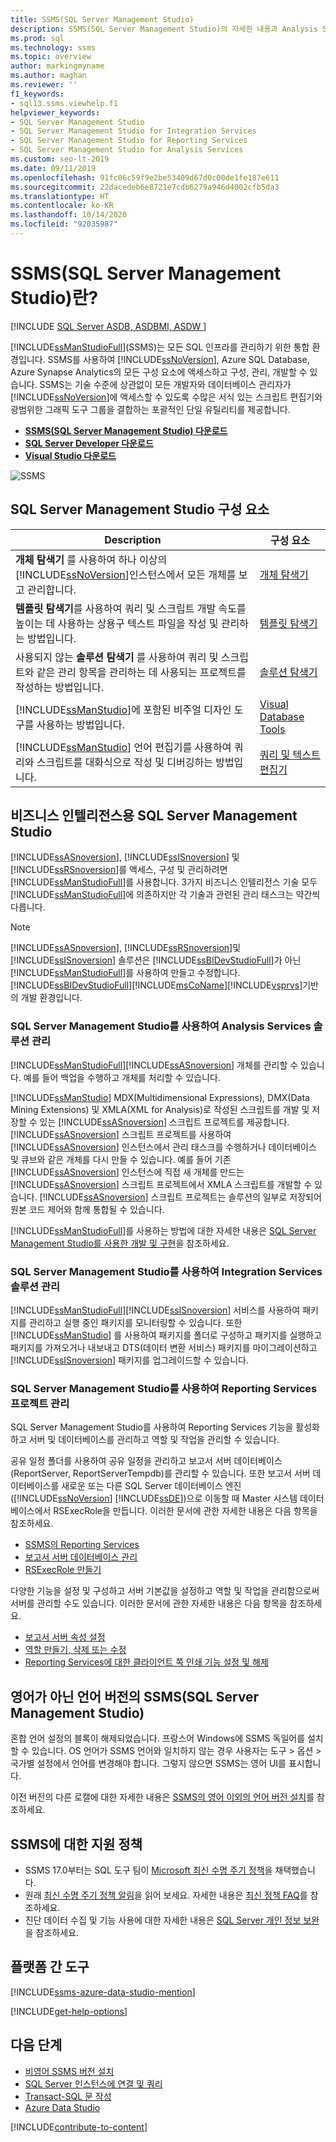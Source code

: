 ```yaml
---
title: SSMS(SQL Server Management Studio)
description: SSMS(SQL Server Management Studio)의 자세한 내용과 Analysis Services 솔루션을 관리하는 방법을 비롯하여 SMMS에서 수행할 수 있는 작업에 대해 알아봅니다.
ms.prod: sql
ms.technology: ssms
ms.topic: overview
author: markingmyname
ms.author: maghan
ms.reviewer: ''
f1_keywords:
- sql13.ssms.viewhelp.f1
helpviewer_keywords:
- SQL Server Management Studio
- SQL Server Management Studio for Integration Services
- SQL Server Management Studio for Reporting Services
- SQL Server Management Studio for Analysis Services
ms.custom: seo-lt-2019
ms.date: 09/11/2019
ms.openlocfilehash: 91fc06c59f9e2be53409d67d0c00de1fe187e611
ms.sourcegitcommit: 22dacedeb6e8721e7cdb6279a946d4002cfb5da3
ms.translationtype: HT
ms.contentlocale: ko-KR
ms.lasthandoff: 10/14/2020
ms.locfileid: "92035987"
---
```

# <a name="what-is-sql-server-management-studio-ssms"></a>SSMS(SQL Server Management Studio)란?

[!INCLUDE [SQL Server ASDB, ASDBMI, ASDW ](../includes/applies-to-version/sql-asdb-asdbmi-asa.md)]

[!INCLUDE[ssManStudioFull](../includes/ssmanstudiofull-md.md)](SSMS)는 모든 SQL 인프라를 관리하기 위한 통합 환경입니다. SSMS를 사용하여 [!INCLUDE[ssNoVersion](../includes/ssnoversion-md.md)], Azure SQL Database, Azure Synapse Analytics의 모든 구성 요소에 액세스하고 구성, 관리, 개발할 수 있습니다. SSMS는 기술 수준에 상관없이 모든 개발자와 데이터베이스 관리자가 [!INCLUDE[ssNoVersion](../includes/ssnoversion-md.md)]에 액세스할 수 있도록 수많은 서식 있는 스크립트 편집기와 광범위한 그래픽 도구 그룹을 결합하는 포괄적인 단일 유틸리티를 제공합니다.

- [**SSMS(SQL Server Management Studio) 다운로드**](download-sql-server-management-studio-ssms.md)
- [**SQL Server Developer 다운로드**](https://my.visualstudio.com/Downloads?q=SQL%20Server%20Developer)
- [**Visual Studio 다운로드**](https://www.visualstudio.com/downloads/)

![SSMS](media/sql-server-management-studio-ssms/ssms.png)

## <a name="sql-server-management-studio-components"></a>SQL Server Management Studio 구성 요소  
  
|Description|구성 요소|  
|---------------|---------|  
|**개체 탐색기** 를 사용하여 하나 이상의 [!INCLUDE[ssNoVersion](../includes/ssnoversion-md.md)]인스턴스에서 모든 개체를 보고 관리합니다.|[개체 탐색기](../ssms/object/object-explorer.md)|  
|**템플릿 탐색기**를 사용하여 쿼리 및 스크립트 개발 속도를 높이는 데 사용하는 상용구 텍스트 파일을 작성 및 관리하는 방법입니다.|[템플릿 탐색기](../ssms/template/template-explorer.md)|  
|사용되지 않는 **솔루션 탐색기** 를 사용하여 쿼리 및 스크립트와 같은 관리 항목을 관리하는 데 사용되는 프로젝트를 작성하는 방법입니다.|[솔루션 탐색기](../ssms/solution/solution-explorer.md)|  
|[!INCLUDE[ssManStudio](../includes/ssmanstudio-md.md)]에 포함된 비주얼 디자인 도구를 사용하는 방법입니다.|[Visual Database Tools](../ssms/visual-db-tools/visual-database-tools.md)|  
|[!INCLUDE[ssManStudio](../includes/ssmanstudio-md.md)] 언어 편집기를 사용하여 쿼리와 스크립트를 대화식으로 작성 및 디버깅하는 방법입니다.|[쿼리 및 텍스트 편집기](./f1-help/database-engine-query-editor-sql-server-management-studio.md?view=sql-server-ver15)

## <a name="sql-server-management-studio-for-business-intelligence"></a>비즈니스 인텔리전스용 SQL Server Management Studio

[!INCLUDE[ssASnoversion](../includes/ssasnoversion_md.md)], [!INCLUDE[ssISnoversion](../includes/ssisnoversion-md.md)] 및 [!INCLUDE[ssRSnoversion](../includes/ssrsnoversion-md.md)]를 액세스, 구성 및 관리하려면 [!INCLUDE[ssManStudioFull](../includes/ssmanstudiofull-md.md)]를 사용합니다. 3가지 비즈니스 인텔리전스 기술 모두 [!INCLUDE[ssManStudioFull](../includes/ssmanstudiofull-md.md)]에 의존하지만 각 기술과 관련된 관리 태스크는 약간씩 다릅니다.

> [!NOTE]
> [!INCLUDE[ssASnoversion](../includes/ssasnoversion_md.md)], [!INCLUDE[ssRSnoversion](../includes/ssrsnoversion-md.md)]및 [!INCLUDE[ssISnoversion](../includes/ssisnoversion-md.md)] 솔루션은 [!INCLUDE[ssBIDevStudioFull](../includes/ssbidevstudiofull_md.md)]가 아닌 [!INCLUDE[ssManStudioFull](../includes/ssmanstudiofull-md.md)]를 사용하여 만들고 수정합니다. [!INCLUDE[ssBIDevStudioFull](../includes/ssbidevstudiofull_md.md)][!INCLUDE[msCoName](../includes/msconame_md.md)][!INCLUDE[vsprvs](../includes/vsprvs-md.md)]기반의 개발 환경입니다.

### <a name="managing-analysis-services-solutions-using-sql-server-management-studio"></a>SQL Server Management Studio를 사용하여 Analysis Services 솔루션 관리

[!INCLUDE[ssManStudioFull](../includes/ssmanstudiofull-md.md)][!INCLUDE[ssASnoversion](../includes/ssasnoversion_md.md)] 개체를 관리할 수 있습니다. 예를 들어 백업을 수행하고 개체를 처리할 수 있습니다.

[!INCLUDE[ssManStudio](../includes/ssmanstudio-md.md)] MDX(Multidimensional Expressions), DMX(Data Mining Extensions) 및 XMLA(XML for Analysis)로 작성된 스크립트를 개발 및 저장할 수 있는 [!INCLUDE[ssASnoversion](../includes/ssasnoversion_md.md)] 스크립트 프로젝트를 제공합니다. [!INCLUDE[ssASnoversion](../includes/ssasnoversion_md.md)] 스크립트 프로젝트를 사용하여 [!INCLUDE[ssASnoversion](../includes/ssasnoversion_md.md)] 인스턴스에서 관리 태스크를 수행하거나 데이터베이스 및 큐브와 같은 개체를 다시 만들 수 있습니다. 예를 들어 기존 [!INCLUDE[ssASnoversion](../includes/ssasnoversion_md.md)] 인스턴스에 직접 새 개체를 만드는 [!INCLUDE[ssASnoversion](../includes/ssasnoversion_md.md)] 스크립트 프로젝트에서 XMLA 스크립트를 개발할 수 있습니다. [!INCLUDE[ssASnoversion](../includes/ssasnoversion_md.md)] 스크립트 프로젝트는 솔루션의 일부로 저장되어 원본 코드 제어와 함께 통합될 수 있습니다.
  
[!INCLUDE[ssManStudioFull](../includes/ssmanstudiofull-md.md)]를 사용하는 방법에 대한 자세한 내용은 [SQL Server Management Studio를 사용한 개발 및 구현](/analysis-services/instances/analysis-services-scripts-project-in-sql-server-management-studio)을 참조하세요.
  
### <a name="managing-integration-services-solutions-using-sql-server-management-studio"></a>SQL Server Management Studio를 사용하여 Integration Services 솔루션 관리

[!INCLUDE[ssManStudioFull](../includes/ssmanstudiofull-md.md)][!INCLUDE[ssISnoversion](../includes/ssisnoversion-md.md)] 서비스를 사용하여 패키지를 관리하고 실행 중인 패키지를 모니터링할 수 있습니다. 또한 [!INCLUDE[ssManStudio](../includes/ssmanstudio-md.md)] 를 사용하여 패키지를 폴더로 구성하고 패키지를 실행하고 패키지를 가져오거나 내보내고 DTS(데이터 변환 서비스) 패키지를 마이그레이션하고 [!INCLUDE[ssISnoversion](../includes/ssisnoversion-md.md)] 패키지를 업그레이드할 수 있습니다.

### <a name="managing-reporting-services-projects-using-sql-server-management-studio"></a>SQL Server Management Studio를 사용하여 Reporting Services 프로젝트 관리

SQL Server Management Studio를 사용하여 Reporting Services 기능을 활성화하고 서버 및 데이터베이스를 관리하고 역할 및 작업을 관리할 수 있습니다.

공유 일정 폴더를 사용하여 공유 일정을 관리하고 보고서 서버 데이터베이스(ReportServer, ReportServerTempdb)를 관리할 수 있습니다. 또한 보고서 서버 데이터베이스를 새로운 또는 다른 SQL Server 데이터베이스 엔진([!INCLUDE[ssNoVersion](../includes/ssnoversion-md.md)] [!INCLUDE[ssDE](../includes/ssde_md.md)])으로 이동할 때 Master 시스템 데이터베이스에서 RSExecRole을 만듭니다. 이러한 문서에 관한 자세한 내용은 다음 항목을 참조하세요.  

- [SSMS의 Reporting Services](../reporting-services/tools/reporting-services-in-sql-server-management-studio-ssrs.md)
- [보고서 서버 데이터베이스 관리](../reporting-services/report-server/administer-a-report-server-database-ssrs-native-mode.md)
- [RSExecRole 만들기](../reporting-services/security/create-the-rsexecrole.md)

다양한 기능을 설정 및 구성하고 서버 기본값을 설정하고 역할 및 작업을 관리함으로써 서버를 관리할 수도 있습니다. 이러한 문서에 관한 자세한 내용은 다음 항목을 참조하세요.

- [보고서 서버 속성 설정](../reporting-services/tools/set-report-server-properties-management-studio.md)
- [역할 만들기, 삭제 또는 수정](../reporting-services/security/role-definitions-create-delete-or-modify.md)
- [Reporting Services에 대한 클라이언트 쪽 인쇄 기능 설정 및 해제](../reporting-services/report-server/enable-and-disable-client-side-printing-for-reporting-services.md)

## <a name="non-english-language-versions-of-sql-server-management-studio-ssms"></a>영어가 아닌 언어 버전의 SSMS(SQL Server Management Studio)

혼합 언어 설정의 블록이 해제되었습니다. 프랑스어 Windows에 SSMS 독일어를 설치할 수 있습니다. OS 언어가 SSMS 언어와 일치하지 않는 경우 사용자는 도구 > 옵션 > 국가별 설정에서 언어를 변경해야 합니다. 그렇지 않으면 SSMS는 영어 UI를 표시합니다.

이전 버전의 다른 로캘에 대한 자세한 내용은 [SSMS의 영어 이외의 언어 버전 설치](install-other-languages.md)를 참조하세요.

## <a name="support-policy-for-ssms"></a>SSMS에 대한 지원 정책

- SSMS 17.0부터는 SQL 도구 팀이 [Microsoft 최신 수명 주기 정책](https://support.microsoft.com/help/30881/modern-lifecycle-policy)을 채택했습니다.
- 원래 [최신 수명 주기 정책 알림](https://support.microsoft.com/help/447912/announcing-microsoft-modern-lifecycle-policy)을 읽어 보세요. 자세한 내용은 [최신 정책 FAQ](https://support.microsoft.com/help/30882/modern-lifecycle-policy-faq)를 참조하세요.
- 진단 데이터 수집 및 기능 사용에 대한 자세한 내용은 [SQL Server 개인 정보 보완](../sql-server/sql-server-privacy.md)을 참조하세요.

## <a name="cross-platform-tool"></a>플랫폼 간 도구

[!INCLUDE[ssms-azure-data-studio-mention](../includes/ssms-azure-data-studio-mention.md)]

[!INCLUDE[get-help-options](../includes/paragraph-content/get-help-options.md)]

## <a name="next-steps"></a>다음 단계

- [비영어 SSMS 버전 설치](install-other-languages.md)
- [SQL Server 인스턴스에 연결 및 쿼리](./quickstarts/connect-query-sql-server.md)
- [Transact-SQL 문 작성](../t-sql/tutorial-writing-transact-sql-statements.md)
- [Azure Data Studio](../azure-data-studio/what-is.md)

[!INCLUDE[contribute-to-content](../includes/paragraph-content/contribute-to-content.md)]